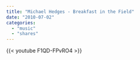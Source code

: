 ```yaml
---
title: "Michael Hedges - Breakfast in the Field"
date: "2010-07-02"
categories:
  - "music"
  - "shares"
---
```


{{< youtube F1QD-FPvRO4 >}}
